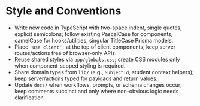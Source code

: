 # Style and Conventions
- Write new code in TypeScript with two-space indent, single quotes, explicit semicolons; follow existing PascalCase for components, camelCase for hooks/utilities, singular TitleCase Prisma models.
- Place `'use client';` at the top of client components; keep server routes/actions free of browser-only APIs.
- Reuse shared styles via `app/globals.css`; create CSS modules only when component-scoped styling is required.
- Share domain types from `lib/` (e.g., `SubjectId`, student context helpers); keep server/actions typed for payloads and return values.
- Update `docs/` when workflows, prompts, or schema changes occur; keep comments succinct and only where non-obvious logic needs clarification.